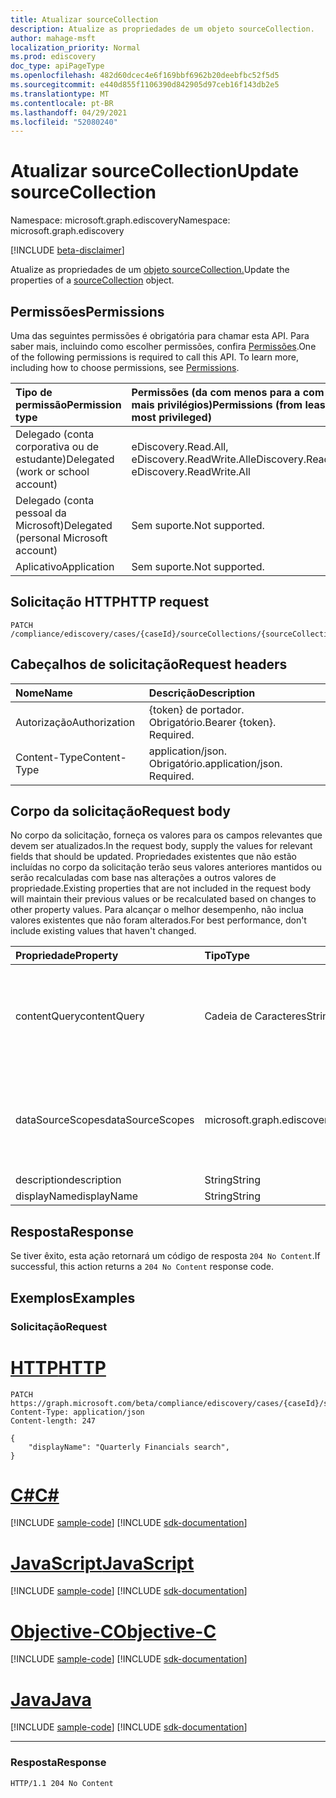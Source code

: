 ```yaml
---
title: Atualizar sourceCollection
description: Atualize as propriedades de um objeto sourceCollection.
author: mahage-msft
localization_priority: Normal
ms.prod: ediscovery
doc_type: apiPageType
ms.openlocfilehash: 482d60dcec4e6f169bbf6962b20deebfbc52f5d5
ms.sourcegitcommit: e440d855f1106390d842905d97ceb16f143db2e5
ms.translationtype: MT
ms.contentlocale: pt-BR
ms.lasthandoff: 04/29/2021
ms.locfileid: "52080240"
---
```

# <a name="update-sourcecollection"></a><span data-ttu-id="e5743-103">Atualizar sourceCollection</span><span class="sxs-lookup"><span data-stu-id="e5743-103">Update sourceCollection</span></span>

<span data-ttu-id="e5743-104">Namespace: microsoft.graph.ediscovery</span><span class="sxs-lookup"><span data-stu-id="e5743-104">Namespace: microsoft.graph.ediscovery</span></span>

[!INCLUDE [beta-disclaimer](../../includes/beta-disclaimer.md)]

<span data-ttu-id="e5743-105">Atualize as propriedades de um [objeto sourceCollection.](../resources/ediscovery-sourcecollection.md)</span><span class="sxs-lookup"><span data-stu-id="e5743-105">Update the properties of a [sourceCollection](../resources/ediscovery-sourcecollection.md) object.</span></span>

## <a name="permissions"></a><span data-ttu-id="e5743-106">Permissões</span><span class="sxs-lookup"><span data-stu-id="e5743-106">Permissions</span></span>

<span data-ttu-id="e5743-p101">Uma das seguintes permissões é obrigatória para chamar esta API. Para saber mais, incluindo como escolher permissões, confira [Permissões](/graph/permissions-reference).</span><span class="sxs-lookup"><span data-stu-id="e5743-p101">One of the following permissions is required to call this API. To learn more, including how to choose permissions, see [Permissions](/graph/permissions-reference).</span></span>

|<span data-ttu-id="e5743-109">Tipo de permissão</span><span class="sxs-lookup"><span data-stu-id="e5743-109">Permission type</span></span>|<span data-ttu-id="e5743-110">Permissões (da com menos para a com mais privilégios)</span><span class="sxs-lookup"><span data-stu-id="e5743-110">Permissions (from least to most privileged)</span></span>|
|:---|:---|
|<span data-ttu-id="e5743-111">Delegado (conta corporativa ou de estudante)</span><span class="sxs-lookup"><span data-stu-id="e5743-111">Delegated (work or school account)</span></span>|<span data-ttu-id="e5743-112">eDiscovery.Read.All, eDiscovery.ReadWrite.All</span><span class="sxs-lookup"><span data-stu-id="e5743-112">eDiscovery.Read.All, eDiscovery.ReadWrite.All</span></span>|
|<span data-ttu-id="e5743-113">Delegado (conta pessoal da Microsoft)</span><span class="sxs-lookup"><span data-stu-id="e5743-113">Delegated (personal Microsoft account)</span></span>|<span data-ttu-id="e5743-114">Sem suporte.</span><span class="sxs-lookup"><span data-stu-id="e5743-114">Not supported.</span></span>|
|<span data-ttu-id="e5743-115">Aplicativo</span><span class="sxs-lookup"><span data-stu-id="e5743-115">Application</span></span>|<span data-ttu-id="e5743-116">Sem suporte.</span><span class="sxs-lookup"><span data-stu-id="e5743-116">Not supported.</span></span>|

## <a name="http-request"></a><span data-ttu-id="e5743-117">Solicitação HTTP</span><span class="sxs-lookup"><span data-stu-id="e5743-117">HTTP request</span></span>

<!-- {
  "blockType": "ignored"
}
-->

``` http
PATCH /compliance/ediscovery/cases/{caseId}/sourceCollections/{sourceCollectionId}
```

## <a name="request-headers"></a><span data-ttu-id="e5743-118">Cabeçalhos de solicitação</span><span class="sxs-lookup"><span data-stu-id="e5743-118">Request headers</span></span>

|<span data-ttu-id="e5743-119">Nome</span><span class="sxs-lookup"><span data-stu-id="e5743-119">Name</span></span>|<span data-ttu-id="e5743-120">Descrição</span><span class="sxs-lookup"><span data-stu-id="e5743-120">Description</span></span>|
|:---|:---|
|<span data-ttu-id="e5743-121">Autorização</span><span class="sxs-lookup"><span data-stu-id="e5743-121">Authorization</span></span>|<span data-ttu-id="e5743-p102">{token} de portador. Obrigatório.</span><span class="sxs-lookup"><span data-stu-id="e5743-p102">Bearer {token}. Required.</span></span>|
|<span data-ttu-id="e5743-124">Content-Type</span><span class="sxs-lookup"><span data-stu-id="e5743-124">Content-Type</span></span>|<span data-ttu-id="e5743-p103">application/json. Obrigatório.</span><span class="sxs-lookup"><span data-stu-id="e5743-p103">application/json. Required.</span></span>|

## <a name="request-body"></a><span data-ttu-id="e5743-127">Corpo da solicitação</span><span class="sxs-lookup"><span data-stu-id="e5743-127">Request body</span></span>

<span data-ttu-id="e5743-128">No corpo da solicitação, forneça os valores para os campos relevantes que devem ser atualizados.</span><span class="sxs-lookup"><span data-stu-id="e5743-128">In the request body, supply the values for relevant fields that should be updated.</span></span> <span data-ttu-id="e5743-129">Propriedades existentes que não estão incluídas no corpo da solicitação terão seus valores anteriores mantidos ou serão recalculadas com base nas alterações a outros valores de propriedade.</span><span class="sxs-lookup"><span data-stu-id="e5743-129">Existing properties that are not included in the request body will maintain their previous values or be recalculated based on changes to other property values.</span></span> <span data-ttu-id="e5743-130">Para alcançar o melhor desempenho, não inclua valores existentes que não foram alterados.</span><span class="sxs-lookup"><span data-stu-id="e5743-130">For best performance, don't include existing values that haven't changed.</span></span>

|<span data-ttu-id="e5743-131">Propriedade</span><span class="sxs-lookup"><span data-stu-id="e5743-131">Property</span></span>|<span data-ttu-id="e5743-132">Tipo</span><span class="sxs-lookup"><span data-stu-id="e5743-132">Type</span></span>|<span data-ttu-id="e5743-133">Descrição</span><span class="sxs-lookup"><span data-stu-id="e5743-133">Description</span></span>|
|:---|:---|:---|
|<span data-ttu-id="e5743-134">contentQuery</span><span class="sxs-lookup"><span data-stu-id="e5743-134">contentQuery</span></span>|<span data-ttu-id="e5743-135">Cadeia de Caracteres</span><span class="sxs-lookup"><span data-stu-id="e5743-135">String</span></span>|<span data-ttu-id="e5743-136">A cadeia de caracteres de consulta na consulta KQL (Keyword Query Language).</span><span class="sxs-lookup"><span data-stu-id="e5743-136">The query string in KQL (Keyword Query Language) query.</span></span> <span data-ttu-id="e5743-137">Para obter detalhes, consulte [Consultas de palavra-chave e condições de pesquisa para Pesquisa de Conteúdo e Descoberta De Conteúdo.](/microsoft-365/compliance/keyword-queries-and-search-conditions)</span><span class="sxs-lookup"><span data-stu-id="e5743-137">For details, see [Keyword queries and search conditions for Content Search and eDiscovery](/microsoft-365/compliance/keyword-queries-and-search-conditions).</span></span>  <span data-ttu-id="e5743-138">Você pode refinar pesquisas usando campos emparelhados com valores; por exemplo, `subject:"Quarterly Financials" AND Date>=06/01/2016 AND Date<=07/01/2016` .</span><span class="sxs-lookup"><span data-stu-id="e5743-138">You can refine searches by using fields paired with values; for example, `subject:"Quarterly Financials" AND Date>=06/01/2016 AND Date<=07/01/2016`.</span></span>|
|<span data-ttu-id="e5743-139">dataSourceScopes</span><span class="sxs-lookup"><span data-stu-id="e5743-139">dataSourceScopes</span></span>|<span data-ttu-id="e5743-140">microsoft.graph.ediscovery.dataSourceScopes</span><span class="sxs-lookup"><span data-stu-id="e5743-140">microsoft.graph.ediscovery.dataSourceScopes</span></span>|<span data-ttu-id="e5743-141">Quando especificado, a coleção se estenderá por um serviço para uma carga de trabalho inteira.</span><span class="sxs-lookup"><span data-stu-id="e5743-141">When specified, the collection will span across a service for an entire workload.</span></span> <span data-ttu-id="e5743-142">Os valores possíveis são: `none` , , , , `allTenantMailboxes` `allTenantSites` `allCaseCustodians` `allCaseNoncustodialDataSources` .</span><span class="sxs-lookup"><span data-stu-id="e5743-142">Possible values are: `none`,`allTenantMailboxes`,`allTenantSites`,`allCaseCustodians`,`allCaseNoncustodialDataSources`.</span></span> <span data-ttu-id="e5743-143">**Observação:** Um custodiante ou a especificação de dadosSourceScope é necessária ao criar uma coleção de origem.</span><span class="sxs-lookup"><span data-stu-id="e5743-143">**Note:** Either one custodian or specifying dataSourceScope is required when creating a source collection.</span></span>|
|<span data-ttu-id="e5743-144">description</span><span class="sxs-lookup"><span data-stu-id="e5743-144">description</span></span>|<span data-ttu-id="e5743-145">String</span><span class="sxs-lookup"><span data-stu-id="e5743-145">String</span></span>|<span data-ttu-id="e5743-146">A descrição da **sourceCollection**.</span><span class="sxs-lookup"><span data-stu-id="e5743-146">The description of the **sourceCollection**.</span></span>|
|<span data-ttu-id="e5743-147">displayName</span><span class="sxs-lookup"><span data-stu-id="e5743-147">displayName</span></span>|<span data-ttu-id="e5743-148">String</span><span class="sxs-lookup"><span data-stu-id="e5743-148">String</span></span>|<span data-ttu-id="e5743-149">O nome de exibição do **sourceCollection**.</span><span class="sxs-lookup"><span data-stu-id="e5743-149">The display name of the **sourceCollection**.</span></span>|

## <a name="response"></a><span data-ttu-id="e5743-150">Resposta</span><span class="sxs-lookup"><span data-stu-id="e5743-150">Response</span></span>

<span data-ttu-id="e5743-151">Se tiver êxito, esta ação retornará um código de resposta `204 No Content`.</span><span class="sxs-lookup"><span data-stu-id="e5743-151">If successful, this action returns a `204 No Content` response code.</span></span>

## <a name="examples"></a><span data-ttu-id="e5743-152">Exemplos</span><span class="sxs-lookup"><span data-stu-id="e5743-152">Examples</span></span>

### <a name="request"></a><span data-ttu-id="e5743-153">Solicitação</span><span class="sxs-lookup"><span data-stu-id="e5743-153">Request</span></span>


# <a name="http"></a>[<span data-ttu-id="e5743-154">HTTP</span><span class="sxs-lookup"><span data-stu-id="e5743-154">HTTP</span></span>](#tab/http)
<!-- {
  "blockType": "request",
  "name": "update_sourcecollection"
}
-->

``` http
PATCH https://graph.microsoft.com/beta/compliance/ediscovery/cases/{caseId}/sourceCollections/1a9b4145d8f84e39bc45a7f68c5c5119
Content-Type: application/json
Content-length: 247

{
    "displayName": "Quarterly Financials search",
}
```
# <a name="c"></a>[<span data-ttu-id="e5743-155">C#</span><span class="sxs-lookup"><span data-stu-id="e5743-155">C#</span></span>](#tab/csharp)
[!INCLUDE [sample-code](../includes/snippets/csharp/update-sourcecollection-csharp-snippets.md)]
[!INCLUDE [sdk-documentation](../includes/snippets/snippets-sdk-documentation-link.md)]

# <a name="javascript"></a>[<span data-ttu-id="e5743-156">JavaScript</span><span class="sxs-lookup"><span data-stu-id="e5743-156">JavaScript</span></span>](#tab/javascript)
[!INCLUDE [sample-code](../includes/snippets/javascript/update-sourcecollection-javascript-snippets.md)]
[!INCLUDE [sdk-documentation](../includes/snippets/snippets-sdk-documentation-link.md)]

# <a name="objective-c"></a>[<span data-ttu-id="e5743-157">Objective-C</span><span class="sxs-lookup"><span data-stu-id="e5743-157">Objective-C</span></span>](#tab/objc)
[!INCLUDE [sample-code](../includes/snippets/objc/update-sourcecollection-objc-snippets.md)]
[!INCLUDE [sdk-documentation](../includes/snippets/snippets-sdk-documentation-link.md)]

# <a name="java"></a>[<span data-ttu-id="e5743-158">Java</span><span class="sxs-lookup"><span data-stu-id="e5743-158">Java</span></span>](#tab/java)
[!INCLUDE [sample-code](../includes/snippets/java/update-sourcecollection-java-snippets.md)]
[!INCLUDE [sdk-documentation](../includes/snippets/snippets-sdk-documentation-link.md)]

---


### <a name="response"></a><span data-ttu-id="e5743-159">Resposta</span><span class="sxs-lookup"><span data-stu-id="e5743-159">Response</span></span>

<!-- {
  "blockType": "response",
  "truncated": true
}
-->

``` http
HTTP/1.1 204 No Content
```
